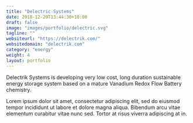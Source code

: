 ```yaml
---
title: "Delectric Systems"
date: 2018-12-20T13:44:30+10:00
draft: false
image: "images/portfolio/delectric.svg"
tagline: ""
websiteurl: "https://delectrik.com/"
websitedomain: "delectrik.com"
category: "energy"
weight: 4
layout: portfolio
---
```


Delectrik Systems is developing very low cost, long duration sustainable energy storage system based on a mature Vanadium Redox Flow Battery chemistry.

Lorem ipsum dolor sit amet, consectetur adipiscing elit, sed do eiusmod tempor incididunt ut labore et dolore magna aliqua. Bibendum arcu vitae elementum curabitur vitae nunc sed. Tortor at risus viverra adipiscing at in.

